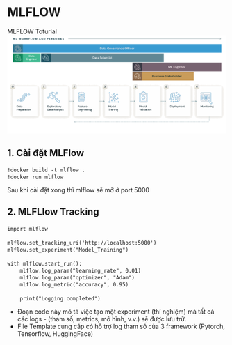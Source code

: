 # MLFLOW
MLFLOW Toturial
![MLFlow Cycle](images/mlflow-overview.png)

## 1. Cài đặt MLFlow
```
!docker build -t mlflow .
!docker run mlflow
```
Sau khi cài đặt xong thì mlflow sẽ mở ở port 5000

## 2. MLFLlow Tracking
```
import mlflow

mlflow.set_tracking_uri('http://localhost:5000')
mlflow.set_experiment("Model_Training")

with mlflow.start_run():
    mlflow.log_param("learning_rate", 0.01)
    mlflow.log_param("optimizer", "Adam")
    mlflow.log_metric("accuracy", 0.95)

    print("Logging completed")
```
- Đoạn code này mô tả việc tạo một experiment (thí nghiệm) mà tất cả các logs - (tham số, metrics, mô hình, v.v.) sẽ được lưu trữ.
- File Template cung cấp có hỗ trợ log tham số của 3 framework (Pytorch, Tensorflow, HuggingFace)